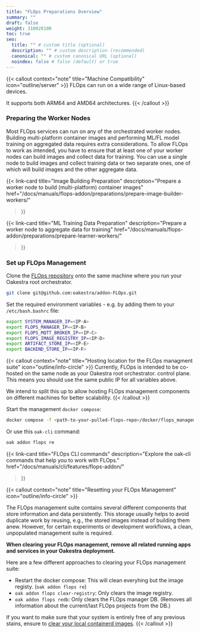 ```yaml
---
title: "FLOps Preparations Overview"
summary: ""
draft: false
weight: 310020100
toc: true
seo:
  title: "" # custom title (optional)
  description: "" # custom description (recommended)
  canonical: "" # custom canonical URL (optional)
  noindex: false # false (default) or true
---
```


{{< callout context="note" title="Machine Compatibility" icon="outline/server" >}}
  FLOps can run on a wide range of Linux-based devices.

  It supports both ARM64 and AMD64 architectures.
{{< /callout >}}

### Preparing the Worker Nodes

Most FLOps services can run on any of the orchestrated worker nodes.
Building multi-platform container images and performing ML/FL model training on aggregated data requires extra considerations.
To allow FLOps to work as intended, you have to ensure that at least one of your worker nodes can build images and collect data for training.
You can use a single node to build images and collect training data or two separate ones, one of which will build images and the other aggregate data.

{{< link-card
  title="Image Building Preparation"
  description="Prepare a worker node to build (multi-platform) container images"
  href="/docs/manuals/flops-addon/preparations/prepare-image-builder-workers/"
>}}

{{< link-card
  title="ML Training Data Preparation"
  description="Prepare a worker node to aggregate data for training" 
  href="/docs/manuals/flops-addon/preparations/prepare-learner-workers/"
>}}

### Set up FLOps Management

Clone the [FLOps repository](https://github.com/oakestra/addon-FLOps) onto the same machine where you run your Oakestra root orchestrator.
```bash
git clone git@github.com:oakestra/addon-FLOps.git 
```

Set the required environment variables - e.g. by adding them to your `/etc/bash.bashrc` file:
```bash
export SYSTEM_MANAGER_IP=<IP-A>
export FLOPS_MANAGER_IP=<IP-B>
export FLOPS_MQTT_BROKER_IP=<IP-C>
export FLOPS_IMAGE_REGISTRY_IP=<IP-D>
export ARTIFACT_STORE_IP=<IP-E>
export BACKEND_STORE_IP=<IP-F>
```

{{< callout context="note" title="Hosting location for the FLOps managment suite" icon="outline/info-circle" >}}
  Currently, FLOps is intended to be co-hosted on the same node as your Oakestra root orchestrator.
control plane.
  This means you should use the same public IP for all variables above.

  We intend to split this up to allow hosting FLOps management components on different machines for better scalability.
{{< /callout >}}


Start the management `docker compose`:
```bash
docker compose -f <path-to-your-pulled-flops-repo>/docker/flops_management.docker_compose.yml up --build -d
```
Or use this `oak-cli` command:
```bash
oak addon flops re
```

{{< link-card
  title="FLOps CLI commands"
  description="Explore the oak-cli commands that help you to work with FLOps." 
  href="/docs/manuals/cli/features/flops-addon/"
>}}

{{< callout context="note" title="Resetting your FLOps Management" icon="outline/info-circle" >}}

  The FLOps management suite contains several different components that store information and data persistently.
  This storage usually helps to avoid duplicate work by reusing, e.g., the stored images instead of building them anew.
  However, for certain experiments or development workflows, a clean, unpopulated management suite is required.

  **When clearing your FLOps management, remove all related running apps and services in your Oakestra deployment.**

  Here are a few different approaches to clearing your FLOps management suite:
  - Restart the docker compose: This will clean everyhing but the image registy. (`oak addon flops re`)
  - `oak addon flops clear-registry`: Only clears the image registry.
  - `oak addon flops redb`: Only clears the FLOps manager DB. (Removes all information about the current/last FLOps projects from the DB.)

  If you want to make sure that your system is entirely free of any previous stains, ensure to [clear your local containerd images](/docs/manuals/cli/features/worker-node/).
{{< /callout >}}
